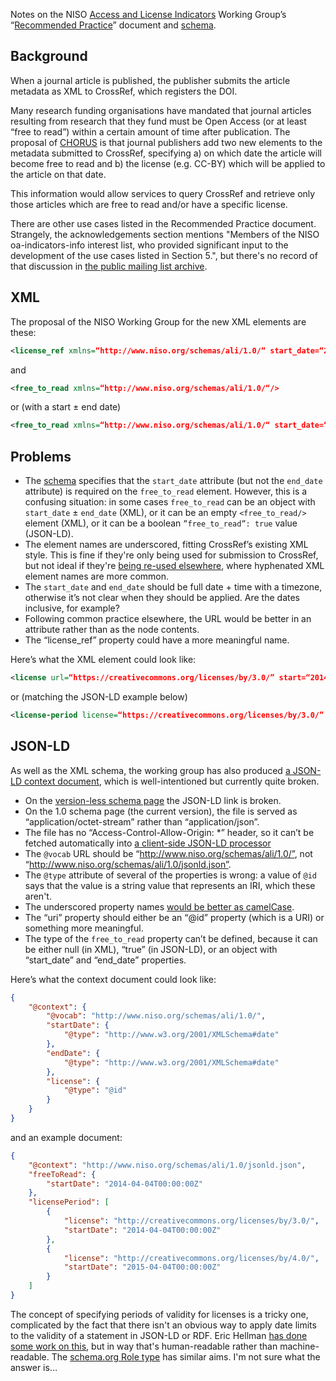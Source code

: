 Notes on the NISO [Access and License Indicators](http://www.niso.org/workrooms/ali/) Working Group’s “[Recommended Practice](http://www.niso.org/publications/rp/rp-22-2015)” document and [schema](http://www.niso.org/schemas/ali/1.0/).

## Background

When a journal article is published, the publisher submits the article metadata as XML to CrossRef, which registers the DOI.

Many research funding organisations have mandated that journal articles resulting from research that they fund must be Open Access (or at least “free to read”) within a certain amount of time after publication. The proposal of [CHORUS](http://www.chorusaccess.org/) is that journal publishers add two new elements to the metadata submitted to CrossRef, specifying a) on which date the article will become free to read and b) the license (e.g. CC-BY) which will be applied to the article on that date.

This information would allow services to query CrossRef and retrieve only those articles which are free to read and/or have a specific license.

There are other use cases listed in the Recommended Practice document. Strangely, the acknowledgements section mentions "Members of the NISO oa-indicators-info interest list, who provided significant input to the development of the use cases listed in Section 5.", but there's no record of that discussion in [the public mailing list archive](http://www.niso.org/lists/oa-indicators-info/archive).

## XML

The proposal of the NISO Working Group for the new XML elements are these:

```xml
<license_ref xmlns=“http://www.niso.org/schemas/ali/1.0/“ start_date=“2014-01-01”>https://creativecommons.org/licenses/by/3.0/</license_ref>
```

and

```xml
<free_to_read xmlns=“http://www.niso.org/schemas/ali/1.0/“/>
```

or (with a start ± end date)

```xml
<free_to_read xmlns=“http://www.niso.org/schemas/ali/1.0/“ start_date=“2014-01-01”></free_to_read>
```

## Problems

* The [schema](http://www.niso.org/schemas/ali/1.0/ali.xsd) specifies that the `start_date` attribute (but not the `end_date` attribute) is required on the `free_to_read` element. However, this is a confusing situation: in some cases `free_to_read` can be an object with `start_date` ± `end_date` (XML), or it can be an empty `<free_to_read/>` element (XML), or it can be a boolean `”free_to_read”: true` value (JSON-LD).
* The element names are underscored, fitting CrossRef’s existing XML style. This is fine if they're only being used for submission to CrossRef, but not ideal if they're [being re-used elsewhere](http://jats.nlm.nih.gov/1.1d3/), where hyphenated XML element names are more common.
* The `start_date` and `end_date` should be full date + time with a timezone, otherwise it’s not clear when they should be applied. Are the dates inclusive, for example?
* Following common practice elsewhere, the URL would be better in an attribute rather than as the node contents.
* The “license_ref” property could have a more meaningful name.

Here’s what the XML element could look like:

```xml
<license url=“https://creativecommons.org/licenses/by/3.0/” start=“2014-01-01T00:00:00Z”/>
```

or (matching the JSON-LD example below)

```xml
<license-period license=“https://creativecommons.org/licenses/by/3.0/” start-date=“2014-01-01T00:00:00Z”/>
```

## JSON-LD

As well as the XML schema, the working group has also produced [a JSON-LD context document](http://www.niso.org/schemas/ali/1.0/), which is well-intentioned but currently quite broken.

* On the [version-less schema page](http://www.niso.org/schemas/ali/) the JSON-LD link is broken.
* On the 1.0 schema page (the current version), the file is served as “application/octet-stream” rather than “application/json”.
* The file has no “Access-Control-Allow-Origin: *” header, so it can’t be fetched automatically into [a client-side JSON-LD processor](http://json-ld.org/playground/)
* The `@vocab` URL should be “http://www.niso.org/schemas/ali/1.0/”, not “http://www.niso.org/schemas/ali/1.0/jsonld.json”.
* The `@type` attribute of several of the properties is wrong: a value of `@id` says that the value is a string value that represents an IRI, which these aren't.
* The underscored property names [would be better as camelCase](https://google-styleguide.googlecode.com/svn/trunk/jsoncstyleguide.xml#Property_Name_Format).
* The “uri” property should either be an “@id” property (which is a URI) or something more meaningful.
* The type of the `free_to_read` property can’t be defined, because it can be either null (in XML), “true” (in JSON-LD), or an object with “start_date” and “end_date” properties.

Here’s what the context document could look like:

```json
{
    "@context": {
        "@vocab": "http://www.niso.org/schemas/ali/1.0/",
        "startDate": {
            "@type": "http://www.w3.org/2001/XMLSchema#date"
        },
        "endDate": {
            "@type": "http://www.w3.org/2001/XMLSchema#date"
        },
        "license": {
            "@type": "@id"
        }
    }
}
```

and an example document:

```json
{
    "@context": "http://www.niso.org/schemas/ali/1.0/jsonld.json",
    "freeToRead": {
        "startDate": "2014-04-04T00:00:00Z"
    },
    "licensePeriod": [
        {
            "license": "http://creativecommons.org/licenses/by/3.0/",
            "startDate": "2014-04-04T00:00:00Z"
        },
        {
            "license": "http://creativecommons.org/licenses/by/4.0/",
            "startDate": "2015-04-04T00:00:00Z"
        }
    ]
}
```

The concept of specifying periods of validity for licenses is a tricky one, complicated by the fact that there isn't an obvious way to apply date limits to the validity of a statement in JSON-LD or RDF. Eric Hellman [has done some work on this](http://go-to-hellman.blogspot.co.uk/2013/07/proposal-dated-creative-commons-license.html), but in way that's human-readable rather than machine-readable. The [schema.org Role type](http://schema.org/Role) has similar aims. I'm not sure what the answer is…
